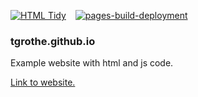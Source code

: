 [![HTML Tidy](https://github.com/tgrothe/tgrothe.github.io/actions/workflows/html-tidy.yml/badge.svg?event=create)](https://github.com/tgrothe/tgrothe.github.io/actions/workflows/html-tidy.yml)
&ensp;
[![pages-build-deployment](https://github.com/tgrothe/tgrothe.github.io/actions/workflows/pages/pages-build-deployment/badge.svg)](https://github.com/tgrothe/tgrothe.github.io/actions/workflows/pages/pages-build-deployment)

### tgrothe.github.io

Example website with html and js code.

[Link to website.](https://tgrothe.github.io/)

